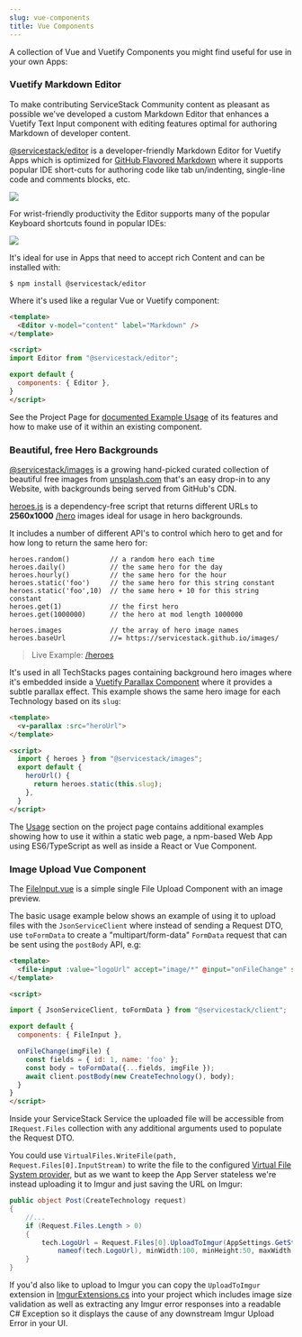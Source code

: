 ```yaml
---
slug: vue-components
title: Vue Components
---
```


A collection of Vue and Vuetify Components you might find useful for use in your own Apps:

### Vuetify Markdown Editor

To make contributing ServiceStack Community content as pleasant as possible we've developed a custom Markdown Editor that enhances a Vuetify Text Input component with editing features optimal for authoring Markdown of developer content.

[@servicestack/editor](https://github.com/ServiceStack/servicestack-editor) is a developer-friendly Markdown Editor for Vuetify Apps which is optimized for [GitHub Flavored Markdown](https://guides.github.com/features/mastering-markdown/) where it supports popular IDE short-cuts for authoring code like tab un/indenting, single-line code and comments blocks, etc. 

[![](https://i.imgur.com/YPlfplv.png)](https://github.com/ServiceStack/servicestack-editor)

For wrist-friendly productivity the Editor supports many of the popular Keyboard shortcuts found in popular IDEs:

![](https://i.imgur.com/PXqkSuN.png)

It's ideal for use in Apps that need to accept rich Content and can be installed with:

    $ npm install @servicestack/editor

Where it's used like a regular Vue or Vuetify component:

```html
<template>
  <Editor v-model="content" label="Markdown" />
</template>

<script>
import Editor from "@servicestack/editor";

export default {
  components: { Editor },
}
</script>
```

See the Project Page for [documented Example Usage](https://github.com/ServiceStack/servicestack-editor/blob/master/README.md#example-usage) of its features and how to make use of it within an existing component.

### Beautiful, free Hero Backgrounds

[@servicestack/images](https://github.com/ServiceStack/images) is a growing hand-picked curated collection of beautiful free images from [unsplash.com](https://unsplash.com) that's an easy drop-in to any Website, with backgrounds being served from GitHub's CDN.

[heroes.js](https://github.com/ServiceStack/images/blob/master/heroes.js) is a dependency-free script that returns different URLs to **2560x1000** [/hero](https://github.com/ServiceStack/images/tree/master/hero) images ideal for usage in hero backgrounds.

It includes a number of different API's to control which hero to get and for how long to return the same hero for:

```
heroes.random()          // a random hero each time
heroes.daily()           // the same hero for the day
heroes.hourly()          // the same hero for the hour
heroes.static('foo')     // the same hero for this string constant
heroes.static('foo',10)  // the same hero + 10 for this string constant
heroes.get(1)            // the first hero
heroes.get(1000000)      // the hero at mod length 1000000

heroes.images            // the array of hero image names
heroes.baseUrl           //= https://servicestack.github.io/images/ 
```

> Live Example: [/heroes](https://servicestack.github.io/images/heroes)

It's used in all TechStacks pages containing background hero images where it's embedded inside a [Vuetify Parallax Component](https://vuetifyjs.com/en/components/parallax) where it provides a subtle parallax effect. This example shows the same hero image for each Technology based on its `slug`:

```html
<template>
  <v-parallax :src="heroUrl">
</template>

<script>
  import { heroes } from "@servicestack/images";
  export default {
    heroUrl() { 
      return heroes.static(this.slug); 
    },
  }
</script>
```

The [Usage](https://github.com/ServiceStack/images/blob/master/README.md#usage) section on the project page contains additional examples showing how to use it within a static web page, a npm-based Web App using ES6/TypeScript as well as inside a React or Vue Component.

### Image Upload Vue Component

The [FileInput.vue](https://github.com/NetCoreApps/TechStacks/blob/master/src/TechStacks/src/components/FileInput.vue) is a simple single File Upload Component with an image preview. 

The basic usage example below shows an example of using it to upload files with the `JsonServiceClient` where instead of sending a Request DTO, use `toFormData` to create a "multipart/form-data" `FormData` request that can be sent using the `postBody` API, e.g:

```html
<template>
  <file-input :value="logoUrl" accept="image/*" @input="onFileChange" selectLabel="Add Logo"></file-input>
</template>

<script>

import { JsonServiceClient, toFormData } from "@servicestack/client";

export default {
  components: { FileInput },

  onFileChange(imgFile) {
    const fields = { id: 1, name: 'foo' };
    const body = toFormData({...fields, imgFile });
    await client.postBody(new CreateTechnology(), body);
  }
}
</script>
```

Inside your ServiceStack Service the uploaded file will be accessible from `IRequest.Files` collection with any additional arguments used to populate the Request DTO. 

You could use `VirtualFiles.WriteFile(path, Request.Files[0].InputStream)` to write the file to the configured [Virtual File System provider](/virtual-file-system), but as we want to keep the App Server stateless we're instead uploading it to Imgur and just saving the URL on Imgur:

```csharp
public object Post(CreateTechnology request)
{
    //...
    if (Request.Files.Length > 0)
    {
        tech.LogoUrl = Request.Files[0].UploadToImgur(AppSettings.GetString("oauth.imgur.ClientId"),
            nameof(tech.LogoUrl), minWidth:100, minHeight:50, maxWidth:2000, maxHeight:1000);
    }
}
```

If you'd also like to upload to Imgur you can copy the `UploadToImgur` extension in [ImgurExtensions.cs](https://github.com/NetCoreApps/TechStacks/blob/master/src/TechStacks.ServiceInterface/ImgurExtensions.cs) into your project which includes image size validation as well as extracting any Imgur error responses into a readable C# Exception so it displays the cause of any downstream Imgur Upload Error in your UI.
